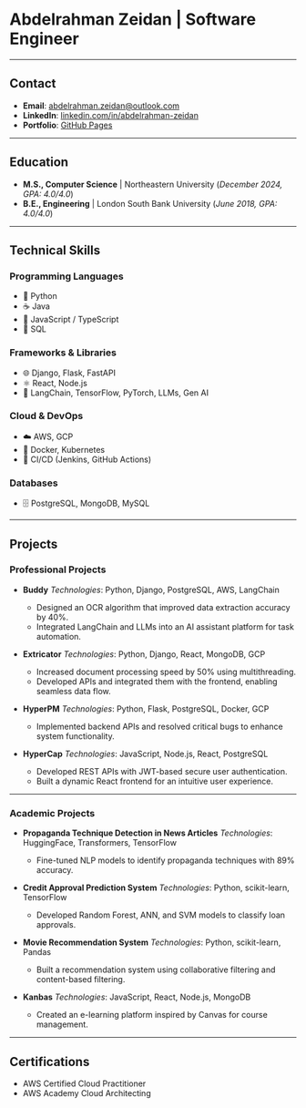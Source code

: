 # Abdelrahman Zeidan | Software Engineer

---

## Contact
- **Email**: [abdelrahman.zeidan@outlook.com](mailto:abdelrahman.zeidan@outlook.com)
- **LinkedIn**: [linkedin.com/in/abdelrahman-zeidan](https://linkedin.com/in/abdelrahman-zeidan)
- **Portfolio**: [GitHub Pages](https://AbdelrahmanZeidan5.github.io)

---

## Education
- **M.S., Computer Science** | Northeastern University (_December 2024, GPA: 4.0/4.0_)
- **B.E., Engineering** | London South Bank University (_June 2018, GPA: 4.0/4.0_)

---

## Technical Skills
### Programming Languages
- 🐍 Python
- ☕ Java
- 📜 JavaScript / TypeScript
- 💾 SQL

### Frameworks & Libraries
- 🌐 Django, Flask, FastAPI
- ⚛️ React, Node.js
- 🤖 LangChain, TensorFlow, PyTorch, LLMs, Gen AI

### Cloud & DevOps
- ☁️ AWS, GCP
- 🐋 Docker, Kubernetes
- 🔧 CI/CD (Jenkins, GitHub Actions)

### Databases
- 🗄️ PostgreSQL, MongoDB, MySQL

---

## Projects
### Professional Projects
- **Buddy**
  *Technologies*: Python, Django, PostgreSQL, AWS, LangChain
  - Designed an OCR algorithm that improved data extraction accuracy by 40%.
  - Integrated LangChain and LLMs into an AI assistant platform for task automation.

- **Extricator**
  *Technologies*: Python, Django, React, MongoDB, GCP
  - Increased document processing speed by 50% using multithreading.
  - Developed APIs and integrated them with the frontend, enabling seamless data flow.

- **HyperPM**
  *Technologies*: Python, Flask, PostgreSQL, Docker, GCP
  - Implemented backend APIs and resolved critical bugs to enhance system functionality.

- **HyperCap**
  *Technologies*: JavaScript, Node.js, React, PostgreSQL
  - Developed REST APIs with JWT-based secure user authentication.
  - Built a dynamic React frontend for an intuitive user experience.

---

### Academic Projects
- **Propaganda Technique Detection in News Articles**
  *Technologies*: HuggingFace, Transformers, TensorFlow
  - Fine-tuned NLP models to identify propaganda techniques with 89% accuracy.

- **Credit Approval Prediction System**
  *Technologies*: Python, scikit-learn, TensorFlow
  - Developed Random Forest, ANN, and SVM models to classify loan approvals.

- **Movie Recommendation System**
  *Technologies*: Python, scikit-learn, Pandas
  - Built a recommendation system using collaborative filtering and content-based filtering.

- **Kanbas**
  *Technologies*: JavaScript, React, Node.js, MongoDB
  - Created an e-learning platform inspired by Canvas for course management.

---

## Certifications
- AWS Certified Cloud Practitioner
- AWS Academy Cloud Architecting

